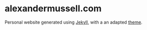 # alexandermussell.com

Personal website generated using [Jekyll](https://jekyllrb.com/), with a an adapted [theme](http://jekyllthemes.org/themes/PlainWhite-Jekyll/).
